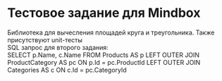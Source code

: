 # Тестовое задание для Mindbox
Библиотека для вычесления площадей круга и треугольника. Также присутствуют unit-тесты
<br/>
SQL запрос для второго задания:
<br/>
SELECT p.Name, c.Name
FROM Products AS p
LEFT OUTER JOIN ProductCategory AS pc
  ON p.Id = pc.ProductId
LEFT OUTER JOIN Categories AS c
  ON c.Id = pc.CategoryId
